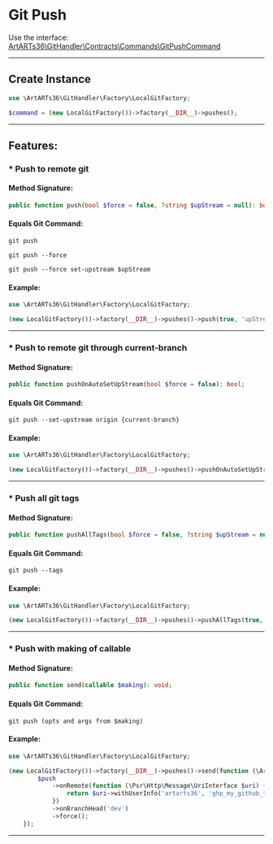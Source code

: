 # Git Push

Use the interface: [ArtARTs36\GitHandler\Contracts\Commands\GitPushCommand](../src/Contracts/Commands/GitPushCommand.php)

---

## Create Instance

```php
use \ArtARTs36\GitHandler\Factory\LocalGitFactory;

$command = (new LocalGitFactory())->factory(__DIR__)->pushes();
```

---

## Features:

### * Push to remote git

#### Method Signature:



```php
public function push(bool $force = false, ?string $upStream = null): bool;
```

#### Equals Git Command:

`git push`

`git push --force`

`git push --force set-upstream $upStream`

#### Example:

```php
use \ArtARTs36\GitHandler\Factory\LocalGitFactory;

(new LocalGitFactory())->factory(__DIR__)->pushes()->push(true, 'upStream-test');
```

---
### * Push to remote git through current-branch

#### Method Signature:



```php
public function pushOnAutoSetUpStream(bool $force = false): bool;
```

#### Equals Git Command:

`git push --set-upstream origin {current-branch}`

#### Example:

```php
use \ArtARTs36\GitHandler\Factory\LocalGitFactory;

(new LocalGitFactory())->factory(__DIR__)->pushes()->pushOnAutoSetUpStream(true);
```

---
### * Push all git tags

#### Method Signature:



```php
public function pushAllTags(bool $force = false, ?string $upStream = null): bool;
```

#### Equals Git Command:

`git push --tags`

#### Example:

```php
use \ArtARTs36\GitHandler\Factory\LocalGitFactory;

(new LocalGitFactory())->factory(__DIR__)->pushes()->pushAllTags(true, 'upStream-test');
```

---
### * Push with making of callable

#### Method Signature:



```php
public function send(callable $making): void;
```

#### Equals Git Command:

`git push (opts and args from $making)`

#### Example:

```php
use \ArtARTs36\GitHandler\Factory\LocalGitFactory;

(new LocalGitFactory())->factory(__DIR__)->pushes()->send(function (\ArtARTs36\GitHandler\Making\MakingPush $push) {
        $push
            ->onRemote(function (\Psr\Http\Message\UriInterface $uri) {
                return $uri->withUserInfo('artarts36', 'ghp_my_github_token');
            })
            ->onBranchHead('dev')
            ->force();
    });
```

---
